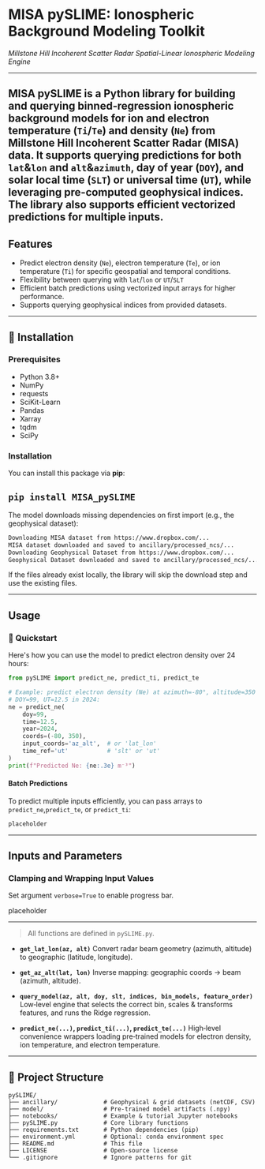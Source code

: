 # **MISA pySLIME: Ionospheric Background Modeling Toolkit**
*Millstone Hill Incoherent Scatter Radar Spatial-Linear Ionospheric Modeling Engine*

--- 
MISA pySLIME is a Python library for building and querying binned‑regression ionospheric background models for ion and electron temperature (`Ti`/`Te`) and density (`Ne`) from Millstone Hill Incoherent Scatter Radar (MISA) data.
It supports querying predictions for both `lat`&`lon` and `alt`&`azimuth`, day of year (`DOY`), and solar local time (`SLT`) or universal time (`UT`), while leveraging pre-computed geophysical indices. The library also supports efficient vectorized predictions for multiple inputs.
---

## **Features**  
- Predict electron density (`Ne`), electron temperature (`Te`), or ion temperature (`Ti`) for specific geospatial and temporal conditions.
- Flexibility between querying with `lat`/`lon` or `UT`/`SLT`
- Efficient batch predictions using vectorized input arrays for higher performance.
- Supports querying geophysical indices from provided datasets.

---


## 🔧 Installation

### Prerequisites

* Python 3.8+
* NumPy
* requests 
* SciKit-Learn 
* Pandas 
* Xarray 
* tqdm 
* SciPy

### Installation
You can install this package via **pip**:

``
pip install MISA_pySLIME
``
---
The model downloads missing dependencies on first import (e.g., the geophysical dataset):
```bash
Downloading MISA dataset from https://www.dropbox.com/...
MISA dataset downloaded and saved to ancillary/processed_ncs/...
Downloading Geophysical Dataset from https://www.dropbox.com/...
Geophysical Dataset downloaded and saved to ancillary/processed_ncs/...
```

If the files already exist locally, the library will skip the download step and use the existing files.

---


## Usage
### 🚀 Quickstart

Here's how you can use the model to predict electron density over 24 hours:
```python
from pySLIME import predict_ne, predict_ti, predict_te

# Example: predict electron density (Ne) at azimuth=-80°, altitude=350 km,
# DOY=99, UT=12.5 in 2024:
ne = predict_ne(
    doy=99,
    time=12.5,
    year=2024,
    coords=(-80, 350),
    input_coords='az_alt',  # or 'lat_lon'
    time_ref='ut'           # 'slt' or 'ut'
)
print(f"Predicted Ne: {ne:.3e} m⁻³")
```
#### **Batch Predictions**

To predict multiple inputs efficiently, you can pass arrays to `predict_ne`,`predict_te`, or `predict_ti`:

```python
placeholder
```

---

## **Inputs and Parameters**

### **Clamping and Wrapping Input Values**

Set argument `verbose=True` to enable progress bar.

placeholder

---


> All functions are defined in `pySLIME.py`.

* **`get_lat_lon(az, alt)`**
  Convert radar beam geometry (azimuth, altitude) to geographic (latitude, longitude).

* **`get_az_alt(lat, lon)`**
  Inverse mapping: geographic coords → beam (azimuth, altitude).

* **`query_model(az, alt, doy, slt, indices, bin_models, feature_order)`**
  Low‑level engine that selects the correct bin, scales & transforms features, and runs the Ridge regression.

* **`predict_ne(...)`, `predict_ti(...)`, `predict_te(...)`**
  High‑level convenience wrappers loading pre‑trained models for electron density, ion temperature, and electron temperature.

---

## 📁 Project Structure

```text
pySLIME/
├── ancillary/             # Geophysical & grid datasets (netCDF, CSV)
├── model/                 # Pre‑trained model artifacts (.npy)
├── notebooks/             # Example & tutorial Jupyter notebooks
├── pySLIME.py             # Core library functions
├── requirements.txt       # Python dependencies (pip)
├── environment.yml        # Optional: conda environment spec
├── README.md              # This file
├── LICENSE                # Open‑source license
└── .gitignore             # Ignore patterns for git
```


